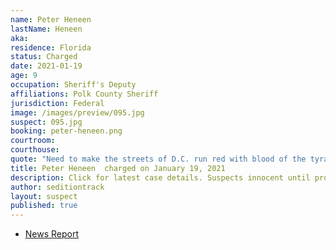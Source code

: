 ```yaml
---
name: Peter Heneen
lastName: Heneen
aka:
residence: Florida
status: Charged
date: 2021-01-19
age: 9
occupation: Sheriff's Deputy
affiliations: Polk County Sheriff
jurisdiction: Federal
image: /images/preview/095.jpg
suspect: 095.jpg
booking: peter-heneen.png
courtroom:
courthouse:
quote: "Need to make the streets of D.C. run red with blood of the tyrants. The tyrants being the feds."
title: Peter Heneen  charged on January 19, 2021
description: Click for latest case details. Suspects innocent until proven guilty.
author: seditiontrack
layout: suspect
published: true
---
```

- [News Report](https://www.wmfe.org/polk-deputy-arrested-for-making-threats-against-capitol/172515)

